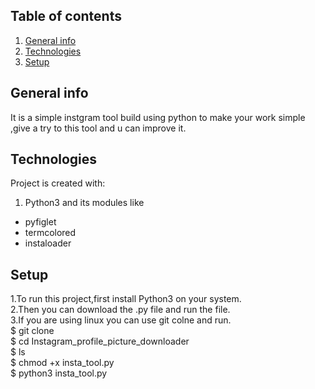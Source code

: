 ## Table of contents
1. [General info](#general-info)
2. [Technologies](#technologies)
3. [Setup](#setup)

## General info
It is a simple instgram tool build using python to make your work simple ,give a try to this tool and u can improve it.

## Technologies
Project is created with:
1. Python3 and its modules like
* pyfiglet
* termcolored
* instaloader

## Setup
1.To run this project,first install Python3 on your system.<br>
2.Then you can download the .py file and run the file.<br>
3.If you are using linux you can use git colne and run.<br>
$ git clone <br>
$ cd Instagram_profile_picture_downloader <br>
$ ls <br>
$ chmod +x insta_tool.py <br>
$ python3 insta_tool.py <br>





















